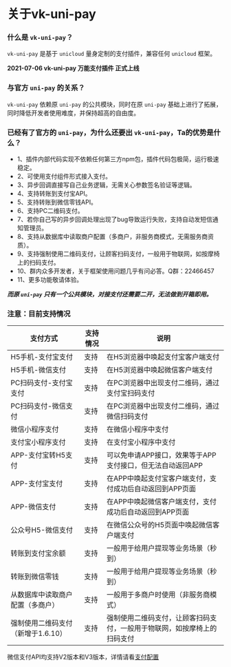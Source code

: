 # 关于vk-uni-pay

### 什么是 `vk-uni-pay`？
`vk-uni-pay` 是基于 `unicloud` 量身定制的支付插件，兼容任何 `unicloud` 框架。

**2021-07-06 vk-uni-pay 万能支付插件 正式上线**

### 与官方 `uni-pay` 的关系？
`vk-uni-pay` 依赖原 `uni-pay` 的公共模块，同时在原 `uni-pay` 基础上进行了拓展，同时降低开发者使用难度，并保持超高的自由度。

### 已经有了官方的 `uni-pay`，为什么还要出 `vk-uni-pay`，Ta的优势是什么？

* 1、插件内部代码实现不依赖任何第三方npm包，插件代码包极简，运行极速稳定。
* 2、可使用支付组件形式接入支付。
* 3、异步回调直接写自己业务逻辑，无需关心参数签名验证等逻辑。
* 4、支持转账到支付宝API。
* 5、支持转账到微信零钱API。
* 6、支持PC二维码支付。
* 7、若你自己写的异步回调处理出现了bug导致运行失败，支持自动发短信通知管理员。
* 8、支持从数据库中读取商户配置（多商户，非服务商模式，无需服务商资质）。
* 9、支持强制使用二维码支付，让顾客扫码支付，一般用于物联网，如按摩椅上的扫码支付。
* 10、群内众多开发者，关于框架使用问题几乎有问必答。Q群：22466457
* 11、更多功能敬请体验。

___而原 `uni-pay` 只有一个公共模块，对接支付还需要二开，无法做到开箱即用。___

### 注意：目前支持情况

| 支付方式                         | 支持情况      | 说明 | 
|---------------------------------|--------|---------|
| H5手机-支付宝支付                |  支持  | 在H5浏览器中唤起支付宝客户端支付 |
| H5手机-微信支付                  | 支持  | 在H5浏览器中唤起微信客户端支付  | 
| PC扫码支付-支付宝支付            |  支持  |  在PC浏览器中出现支付二维码，通过支付宝扫码支付 |
| PC扫码支付-微信支付              |  支持  |  在PC浏览器中出现支付二维码，通过微信扫码支付 |
| 微信小程序支付                   |  支持  | 在微信小程序中支付 |
| 支付宝小程序支付                 |  支持  |  在支付宝小程序中支付 |
| APP-支付宝转H5支付               |  支持  | 可以免申请APP接口，效果等于APP支付接口，但无法自动返回APP |
| APP-支付宝支付                   |  支持  | 在APP中唤起支付宝客户端支付，支付成功后自动返回到APP页面 |
| APP-微信支付                     |  支持  |  在APP中唤起微信客户端支付，支付成功后自动返回到APP页面 |
| 公众号H5-微信支付                |  支持  | 在微信公众号的H5页面中唤起微信客户端支付 |
| 转账到支付宝余额                 |  支持  | 一般用于给用户提现等业务场景（秒到） |
| 转账到微信零钱                   |  支持  | 一般用于给用户提现等业务场景（秒到） |
| 从数据库中读取商户配置（多商户）   |  支持  | 一般用于多商户时使用（非服务商模式）|
| 强制使用二维码支付（新增于1.6.10） |  支持  | 强制使用二维码支付，让顾客扫码支付，一般用于物联网，如按摩椅上的扫码支付 |

微信支付API均支持V2版本和V3版本，详情请看[支付配置](https://vkdoc.fsq.pub/vk-uni-pay/config.html)